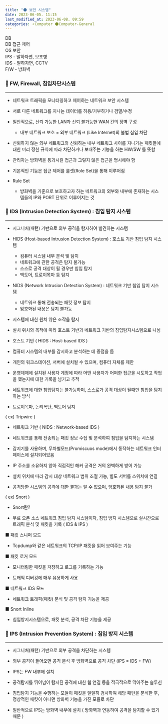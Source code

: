 ```yaml
---
title: "🌑 보안 시스템"
date: 2023-06-05. 11:15
last_modified_at: 2023-06-08. 09:59
categories: ⭐Computer 🌑Computer-General
---
```


DB  
DB 접근 제어  
OS 보안  
IPS - 말하자면, 보초병  
IDS - 말하자면, CCTV  
F/W - 방화벽  

### 💫 FW, Firewall, 침입차단시스템

---

- 네트워크 트래픽을 모니터링하고 제어하는 네트워크 보안 시스템
- 서로 다른 네트워크를 지나는 데이터를 허용/거부하거나 검열/수정

- 일반적으로, 신뢰 가능한 LAN과 신뢰 불가능한 WAN 간의 장벽 구성
  - 내부 네트워크 보호 = 외부 네트워크 (Like Internet)의 불법 침입 차단

- 신뢰하지 않는 외부 네트워크와 신뢰하는 내부 네트워크 사이를 지나가는 패킷들에 대한 미리 정한 규칙에 따라 차단하거나 보내주는 기능을 하는 HW/SW 를 뜻함
- 관리자는 방화벽을 통과시킬 접근과 그렇지 않은 접근을 명시해야 함
- 기본적인 기능은 접근 제어를 룰셋(Role Set)을 통해 이루어짐

- Rule Set
  - 방화벽을 기준으로 보호하고자 하는 네트워크의 외부와 내부에 존재하는 시스템들의 IP와 PORT 단위로 이루어지는 것

### 💫 IDS (Intrusion Detection System) : 침입 탐지 시스템

---

- 시그니처(패턴) 기반으로 외부 공격을 탐지하여 발견하는 시스템

- HIDS (Host-based Intrusion Detection System) : 호스트 기반 침입 탐지 시스템
  - 컴퓨터 시스템 내부 분석 및 탐지
  - 네트워크에 관한 공격은 탐지 불가능
  - 스스로 공격 대상이 될 경우만 침입 탐지
  - 백도어, 트로이목마 등 탐지

- NIDS (Network Intrusion Detection System) : 네트워크 기반 침입 탐지 시스템
  - 네트워크 통해 전송되는 패킷 정보 탐지
  - 암호화된 내용은 탐지 불가능

- 시스템에 대한 원치 않은 조작을 탐지

- 설치 위치와 목적에 따라 호스트 기반과 네트워크 기반의 침입탐지시스템으로 나뉨



* 호스트 기반 ( HIDS : Host-based IDS )

- 컴퓨터 시스템의 내부를 감시하고 분석하는 데 중점을 둠

- 개인의 워크스테이션, 서버에 설치될 수 있으며, 컴퓨터 자체를 제한

- 운영체제에 설치된 사용자 계정에 따라 어떤 사용자가 어떠한 접근을 시도하고 작업을 했는지에 대한 기록을 남기고 추적

- 네트워크에 대한 침입탐지는 불가능하며, 스스로가 공격 대상이 될때만 침입을 탐지하는 방식

- 트로이목마, 논리폭탄, 백도어 탐지

( ex) Tripwire )



* 네트워크 기반 ( NIDS : Network-based IDS )

- 네트워크를 통해 전송되는 패킷 정보 수집 및 분석하여 침입을 탐지하는 시스템

- 감지기를 사용하며, 무차별모드(Promiscuos mode)에서 동작하는 네트워크 인터페이스에 설치되어있음

- IP 주소를 소유하지 않아 직접적인 해커 공격은 거의 완벽하게 방어 가능

- 설치 위치에 따라 감시 대상 네트워크 범위 조절 가능, 별도 서버를 스위치에 연결

- 공격당한 시스템의 공격에 대한 결과는 알 수 없으며, 암호화된 내용 탐지 불가

( ex) Snort )



* Snort란?

- 무료 오픈 소스 네트워크 침입 탐지 시스템이자, 침입 방지 시스템으로 실시간으로 트래픽 분석 및 패킷을 기록 (  IDS & IPS )

■ 패킷 스니퍼 모드

- Tcpdump와 같은 네트워크의 TCP/IP 패킷을 읽어 보여주는 기능

■ 패킷 로거 모드

- 모니터링한 패킷을 저장하고 로그를 기록하는 기능

- 트래픽 디버깅에 매우 유용하게 사용

■ 네트워크 IDS 모드

- 네트워크 트래픽(패킷) 분석 및 공격 탐지 기능을 제공

■ Snort Inline

- 침입방지시스템으로, 패킷 분석, 공격 차단 기능을 제공

### 💫 IPS (Intrusion Prevention System) : 침입 방지 시스템

---

- 시그니처(패턴) 기반으로 외부 공격을 차단하는 시스템
- 외부 공격이 들어오면 공격 분석 후 방화벽으로 공격 차단 (IPS = IDS + FW)
- IPS는 FW 내부에 설치

- 공격탐지를 뛰어넘어 탐지된 공격에 대한 웹 연결 등을 적극적으로 막아주는 솔루션

- 침입탐지 기능을 수행하는 모듈이 패킷을 일일히 검사하여 해당 패턴을 분석한 후, 정상적인 패킷이 아니면 방화벽 기능을 가진 모듈로 차단

- 일반적으로 IPS는 방화벽 내부에 설치 ( 방화벽과 연동하여 공격을 탐지할 수 있기 때문 )
